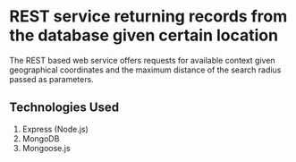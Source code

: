# REST service returning records from the database given certain location
The REST based web service offers requests for available context given geographical coordinates and the maximum distance of the search radius passed as parameters. 

## Technologies Used
1. Express (Node.js)
1. MongoDB
1. Mongoose.js
